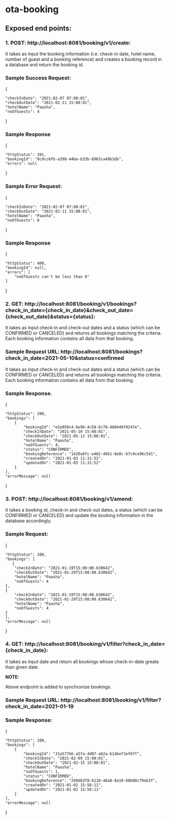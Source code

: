 # ota-booking

## Exposed end points:

### 1. POST:  http://localhost:8081/booking/v1/create: 

It takes as input the booking information (i.e. check-in date, hotel name,
number of guest and a booking reference) and creates a booking record in a database
and return the booking id.

### Sample Success Request:
{

    "checkInDate": "2021-02-07 07:08:01",
    "checkOutDate": "2021-02-11 15:08:01",
    "hotelName": "Paasha",
    "noOfGuests": 4

}

### Sample Response

{

    "httpStatus": 201,
    "bookingId": "8c9cc6fb-a398-44be-b33b-8963ca49b1db",
    "errors": null

}

### Sample Error Request:
{

    "checkInDate": "2021-02-07 07:08:01",
    "checkOutDate": "2021-02-11 15:08:01",
    "hotelName": "Paasha",
    "noOfGuests": 0

}

### Sample Response

{

    "httpStatus": 400,
    "bookingId": null,
    "errors": [
        "noOfGuests can't be less than 0"
    ]

}

### 2. GET:  http://localhost:8081/booking/v1/bookings?check_in_date={check_in_date}&check_out_date={check_out_date}&status={status}: 

It takes as input check-in and check-out dates and a status (which can be CONFIRMED or CANCELED) and returns all bookings matching the criteria. Each
booking information contains all data from that booking.


### Sample Request URL: http://localhost:8081/bookings?check_in_date=2021-05-10&status=confirmed

It takes as input check-in and check-out dates and a status (which can be CONFIRMED or CANCELED) and returns all bookings matching the criteria. Each
booking information contains all data from that booking.

### Sample Response.

{

    "httpStatus": 200,
    "bookings": [
        {
            "bookingId": "e1e050c4-be96-4c58-bc78-480449f0247e",
            "checkInDate": "2021-05-10 15:08:01",
            "checkOutDate": "2021-05-12 15:08:01",
            "hotelName": "Paasha",
            "noOfGuests": 4,
            "status": "CONFIRMED",
            "bookingReference": "1420a6fc-e402-46b1-8e8c-b7c9ce96c5d1",
            "createdOn": "2021-01-03 11:31:52",
            "updatedOn": "2021-01-03 11:31:52"
        }
    ],
    "errorMessage": null

}

### 3. POST:  http://localhost:8081/booking/v1/amend: 

It takes a booking id, check-in and check-out dates, a status (which can be CONFIRMED or CANCELED) and update the booking information in the database accordingly.

### Sample Request:
{

    "httpStatus": 200,
    "bookings": [
       {
        "checkInDate": "2021-01-19T15:08:00.630642",
        "checkOutDate": "2021-01-29T15:08:00.630642",
        "hotelName": "Paasha",
        "noOfGuests": 4
    },
    {
        "checkInDate": "2021-01-19T15:08:00.630642",
        "checkOutDate": "2021-01-29T15:08:00.630642",
        "hotelName": "Paasha",
        "noOfGuests": 4
    }
    ],
    "errorMessage": null

}

### 4. GET:  http://localhost:8081/booking/v1/filter?check_in_date={check_in_date}:

It takes as input date and return all bookings whose check-in-date greate than given date.

**NOTE:**

Above endpoint is added to synchronize bookings.

### Sample Request URL: http://localhost:8081/booking/v1/filter?check_in_date=2021-01-19

### Sample Response:

{

    "httpStatus": 200,
    "bookings": [
        {
            "bookingId": "31a577b6-a5fa-4d07-a62a-b14bef3ef67f",
            "checkInDate": "2021-02-09 15:08:01",
            "checkOutDate": "2021-02-15 15:08:01",
            "hotelName": "Paasha",
            "noOfGuests": 1,
            "status": "CONFIRMED",
            "bookingReference": "299d63f8-6110-48a8-8a10-60b08cf9eb3f",
            "createdOn": "2021-01-02 15:56:11",
            "updatedOn": "2021-01-02 15:56:11"
        }
    ],
    "errorMessage": null

}
